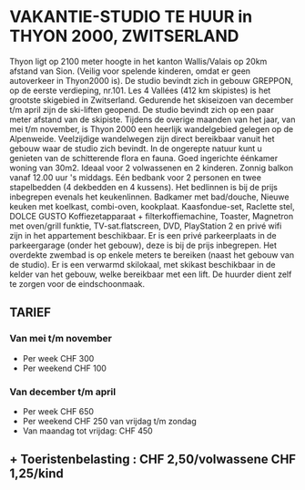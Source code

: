 # VAKANTIE-STUDIO TE HUUR in THYON 2000, ZWITSERLAND

Thyon ligt op 2100 meter hoogte in het kanton Wallis/Valais op 20km afstand van Sion. (Veilig voor spelende kinderen, omdat er geen autoverkeer in Thyon2000 is). De studio bevindt zich in gebouw GREPPON, op de eerste verdieping, nr.101.
Les 4 Vallées (412 km skipistes) is het grootste skigebied in Zwitserland. Gedurende het skiseizoen van december t/m april zijn de ski-liften geopend. De studio bevindt zich op een paar meter afstand van de skipiste.
Tijdens de overige maanden van het jaar, van mei t/m november, is Thyon 2000 een heerlijk wandelgebied gelegen op de Alpenweide. Veelzijdige wandelwegen zijn direct bereikbaar vanuit het gebouw waar de studio zich bevindt. In de ongerepte natuur kunt u genieten van de schitterende flora en fauna.
Goed ingerichte éénkamer woning van 30m2. Ideaal voor 2 volwassenen en 2 kinderen.
Zonnig balkon vanaf 12.00 uur 's middags. Eén bedbank voor 2 personen en twee stapelbedden (4 dekbedden en 4 kussens). Het bedlinnen is bij de prijs inbegrepen evenals het keukenlinnen.
Badkamer met bad/douche, Nieuwe keuken met koelkast, combi-oven, kookplaat.
Kaasfondue-set, Raclette stel, DOLCE GUSTO Koffiezetapparaat + filterkoffiemachine, Toaster, Magnetron met oven/grill funktie, TV-sat.flatscreen, DVD, PlayStation 2 en privé wifi zijn in het appartement beschikbaar.
Er is een privé parkeerplaats in de parkeergarage (onder het gebouw), deze is bij de prijs inbegrepen.
Het overdekte zwembad is op enkele meters te bereiken (naast het gebouw van de studio).
Er is een verwarmd skilokaal, met skikast beschikbaar in de kelder van het gebouw, welke bereikbaar met een lift.
De huurder dient zelf te zorgen voor de eindschoonmaak.

## TARIEF

### Van mei t/m november

- Per week CHF 300
- Per weekend CHF 100

### Van december t/m april

- Per week CHF 650
- Per weekend CHF 250 van vrijdag t/m zondag
- Van maandag tot vrijdag: CHF 450

## + Toeristenbelasting : CHF 2,50/volwassene CHF 1,25/kind